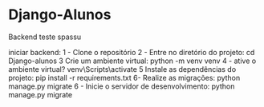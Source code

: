 # Django-Alunos
Backend teste spassu

iniciar backend:
1 - Clone o repositório
2 - Entre no diretório do projeto:
cd Django-alunos
3  Crie um ambiente virtual:
python -m venv venv
4 - ative o ambiente virtual?
venv\Scripts\activate
5  Instale as dependências do projeto:
pip install -r requirements.txt
6- Realize as migrações:
python manage.py migrate
6 - Inicie o servidor de desenvolvimento:
python manage.py migrate
